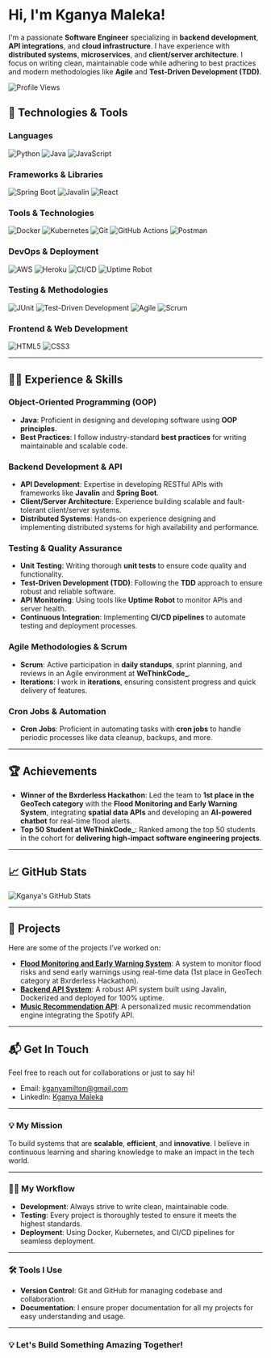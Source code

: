 #  Hi, I'm Kganya Maleka!

I'm a passionate **Software Engineer** specializing in **backend development**, **API integrations**, and **cloud infrastructure**. I have experience with **distributed systems**, **microservices**, and **client/server architecture**. I focus on writing clean, maintainable code while adhering to best practices and modern methodologies like **Agile** and **Test-Driven Development (TDD)**.

![Profile Views](https://komarev.com/ghpvc/?username=kganyamaleka&color=blueviolet)

## 🔧 Technologies & Tools

### Languages
![Python](https://img.shields.io/badge/-Python-3776AB?style=flat&logo=python&logoColor=white)
![Java](https://img.shields.io/badge/-Java-007396?style=flat&logo=java&logoColor=white)
![JavaScript](https://img.shields.io/badge/-JavaScript-F7DF1E?style=flat&logo=javascript&logoColor=black)

### Frameworks & Libraries
![Spring Boot](https://img.shields.io/badge/-Spring%20Boot-6DB33F?style=flat&logo=springboot&logoColor=white)
![Javalin](https://img.shields.io/badge/-Javalin-00B0B9?style=flat&logo=java&logoColor=white)
![React](https://img.shields.io/badge/-React-61DAFB?style=flat&logo=react&logoColor=black)

### Tools & Technologies
![Docker](https://img.shields.io/badge/-Docker-2496ED?style=flat&logo=docker&logoColor=white)
![Kubernetes](https://img.shields.io/badge/-Kubernetes-326CE5?style=flat&logo=kubernetes&logoColor=white)
![Git](https://img.shields.io/badge/-Git-F05032?style=flat&logo=git&logoColor=white)
![GitHub Actions](https://img.shields.io/badge/-GitHub%20Actions-2088FF?style=flat&logo=github-actions&logoColor=white)
![Postman](https://img.shields.io/badge/-Postman-FF6C37?style=flat&logo=postman&logoColor=white)

### DevOps & Deployment
![AWS](https://img.shields.io/badge/-AWS-232F3E?style=flat&logo=amazon-aws&logoColor=white)
![Heroku](https://img.shields.io/badge/-Heroku-430098?style=flat&logo=heroku&logoColor=white)
![CI/CD](https://img.shields.io/badge/-CI/CD-00BFB3?style=flat&logo=gitlab-ci&logoColor=white)
![Uptime Robot](https://img.shields.io/badge/-Uptime%20Robot-35C3FF?style=flat&logo=uptimerobot&logoColor=white)

### Testing & Methodologies
![JUnit](https://img.shields.io/badge/-JUnit-25A162?style=flat&logo=junit&logoColor=white)
![Test-Driven Development](https://img.shields.io/badge/-TDD-FF6C37?style=flat&logo=testing-library&logoColor=white)
![Agile](https://img.shields.io/badge/-Agile-4B8BF5?style=flat&logo=agile&logoColor=white)
![Scrum](https://img.shields.io/badge/-Scrum-FF6F61?style=flat&logo=scrum&logoColor=white)

### Frontend & Web Development
![HTML5](https://img.shields.io/badge/-HTML5-E34F26?style=flat&logo=html5&logoColor=white)
![CSS3](https://img.shields.io/badge/-CSS3-1572B6?style=flat&logo=css3&logoColor=white)

---

## 🧑‍💻 Experience & Skills

### Object-Oriented Programming (OOP)
- **Java**: Proficient in designing and developing software using **OOP principles**.
- **Best Practices**: I follow industry-standard **best practices** for writing maintainable and scalable code.

### Backend Development & API
- **API Development**: Expertise in developing RESTful APIs with frameworks like **Javalin** and **Spring Boot**.
- **Client/Server Architecture**: Experience building scalable and fault-tolerant client/server systems.
- **Distributed Systems**: Hands-on experience designing and implementing distributed systems for high availability and performance.

### Testing & Quality Assurance
- **Unit Testing**: Writing thorough **unit tests** to ensure code quality and functionality.
- **Test-Driven Development (TDD)**: Following the **TDD** approach to ensure robust and reliable software.
- **API Monitoring**: Using tools like **Uptime Robot** to monitor APIs and server health.
- **Continuous Integration**: Implementing **CI/CD pipelines** to automate testing and deployment processes.

### Agile Methodologies & Scrum
- **Scrum**: Active participation in **daily standups**, sprint planning, and reviews in an Agile environment at **WeThinkCode_**.
- **Iterations**: I work in **iterations**, ensuring consistent progress and quick delivery of features.

### Cron Jobs & Automation
- **Cron Jobs**: Proficient in automating tasks with **cron jobs** to handle periodic processes like data cleanup, backups, and more.

---

## 🏆 Achievements

- **Winner of the Bxrderless Hackathon**: Led the team to **1st place in the GeoTech category** with the **Flood Monitoring and Early Warning System**, integrating **spatial data APIs** and developing an **AI-powered chatbot** for real-time flood alerts.
- **Top 50 Student at WeThinkCode_**: Ranked among the top 50 students in the cohort for **delivering high-impact software engineering projects**.

---

## 📈 GitHub Stats

![Kganya's GitHub Stats](https://github-readme-stats.vercel.app/api?username=kganyamaleka&show_icons=true&hide_title=true&count_private=true&hide=prs&theme=radical)

---

## 🚀 Projects

Here are some of the projects I’ve worked on:

- **[Flood Monitoring and Early Warning System](https://github.com/Geo-Innovators/Flood-Monitoring)**: A system to monitor flood risks and send early warnings using real-time data (1st place in GeoTech category at Bxrderless Hackathon).
- **[Backend API System](https://github.com/kganyamaleka/portfolio-backend)**: A robust API system built using Javalin, Dockerized and deployed for 100% uptime.
- **[Music Recommendation API](https://github.com/kganyamaleka/music-recommender)**: A personalized music recommendation engine integrating the Spotify API.

---

## 📬 Get In Touch

Feel free to reach out for collaborations or just to say hi!

- Email: [kganyamilton@gmail.com](mailto:kganyamilton@gmail.com)
- LinkedIn: [Kganya Maleka](https://www.linkedin.com/in/kganyamaleka)

---

### 💡 My Mission
To build systems that are **scalable**, **efficient**, and **innovative**. I believe in continuous learning and sharing knowledge to make an impact in the tech world.

---

### 🧑‍🏫 My Workflow
- **Development**: Always strive to write clean, maintainable code.
- **Testing**: Every project is thoroughly tested to ensure it meets the highest standards.
- **Deployment**: Using Docker, Kubernetes, and CI/CD pipelines for seamless deployment.

---

### 🛠️ Tools I Use
- **Version Control**: Git and GitHub for managing codebase and collaboration.
- **Documentation**: I ensure proper documentation for all my projects for easy understanding and usage.

---

### 💡 Let's Build Something Amazing Together!
